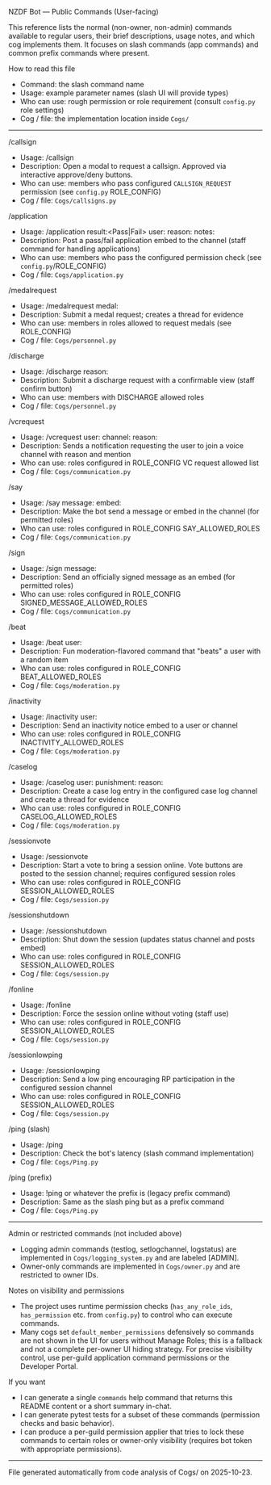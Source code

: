 NZDF Bot — Public Commands (User-facing)

This reference lists the normal (non-owner, non-admin) commands available to regular users, their brief descriptions, usage notes, and which cog implements them. It focuses on slash commands (app commands) and common prefix commands where present.

How to read this file
- Command: the slash command name
- Usage: example parameter names (slash UI will provide types)
- Who can use: rough permission or role requirement (consult `config.py` role settings)
- Cog / file: the implementation location inside `Cogs/`

---

/callsign
- Usage: /callsign
- Description: Open a modal to request a callsign. Approved via interactive approve/deny buttons.
- Who can use: members who pass configured `CALLSIGN_REQUEST` permission (see `config.py` ROLE_CONFIG)
- Cog / file: `Cogs/callsigns.py`

/application
- Usage: /application result:<Pass|Fail> user:<member> reason:<text> notes:<text>
- Description: Post a pass/fail application embed to the channel (staff command for handling applications)
- Who can use: members who pass the configured permission check (see `config.py`/ROLE_CONFIG)
- Cog / file: `Cogs/application.py`

/medalrequest
- Usage: /medalrequest medal:<choice>
- Description: Submit a medal request; creates a thread for evidence
- Who can use: members in roles allowed to request medals (see ROLE_CONFIG)
- Cog / file: `Cogs/personnel.py`

/discharge
- Usage: /discharge reason:<text>
- Description: Submit a discharge request with a confirmable view (staff confirm button)
- Who can use: members with DISCHARGE allowed roles
- Cog / file: `Cogs/personnel.py`

/vcrequest
- Usage: /vcrequest user:<member> channel:<voice> reason:<text>
- Description: Sends a notification requesting the user to join a voice channel with reason and mention
- Who can use: roles configured in ROLE_CONFIG VC request allowed list
- Cog / file: `Cogs/communication.py`

/say
- Usage: /say message:<text> embed:<bool>
- Description: Make the bot send a message or embed in the channel (for permitted roles)
- Who can use: roles configured in ROLE_CONFIG SAY_ALLOWED_ROLES
- Cog / file: `Cogs/communication.py`

/sign
- Usage: /sign message:<text>
- Description: Send an officially signed message as an embed (for permitted roles)
- Who can use: roles configured in ROLE_CONFIG SIGNED_MESSAGE_ALLOWED_ROLES
- Cog / file: `Cogs/communication.py`

/beat
- Usage: /beat user:<member>
- Description: Fun moderation-flavored command that "beats" a user with a random item
- Who can use: roles configured in ROLE_CONFIG BEAT_ALLOWED_ROLES
- Cog / file: `Cogs/moderation.py`

/inactivity
- Usage: /inactivity user:<member>
- Description: Send an inactivity notice embed to a user or channel
- Who can use: roles configured in ROLE_CONFIG INACTIVITY_ALLOWED_ROLES
- Cog / file: `Cogs/moderation.py`

/caselog
- Usage: /caselog user:<member> punishment:<text> reason:<text>
- Description: Create a case log entry in the configured case log channel and create a thread for evidence
- Who can use: roles configured in ROLE_CONFIG CASELOG_ALLOWED_ROLES
- Cog / file: `Cogs/moderation.py`

/sessionvote
- Usage: /sessionvote
- Description: Start a vote to bring a session online. Vote buttons are posted to the session channel; requires configured session roles
- Who can use: roles configured in ROLE_CONFIG SESSION_ALLOWED_ROLES
- Cog / file: `Cogs/session.py`

/sessionshutdown
- Usage: /sessionshutdown
- Description: Shut down the session (updates status channel and posts embed)
- Who can use: roles configured in ROLE_CONFIG SESSION_ALLOWED_ROLES
- Cog / file: `Cogs/session.py`

/fonline
- Usage: /fonline
- Description: Force the session online without voting (staff use)
- Who can use: roles configured in ROLE_CONFIG SESSION_ALLOWED_ROLES
- Cog / file: `Cogs/session.py`

/sessionlowping
- Usage: /sessionlowping
- Description: Send a low ping encouraging RP participation in the configured session channel
- Who can use: roles configured in ROLE_CONFIG SESSION_ALLOWED_ROLES
- Cog / file: `Cogs/session.py`

/ping (slash)
- Usage: /ping
- Description: Check the bot's latency (slash command implementation)
- Cog / file: `Cogs/Ping.py`

/ping (prefix)
- Usage: !ping or whatever the prefix is (legacy prefix command)
- Description: Same as the slash ping but as a prefix command
- Cog / file: `Cogs/Ping.py`

---

Admin or restricted commands (not included above)
- Logging admin commands (testlog, setlogchannel, logstatus) are implemented in `Cogs/logging_system.py` and are labeled [ADMIN].
- Owner-only commands are implemented in `Cogs/owner.py` and are restricted to owner IDs.

Notes on visibility and permissions
- The project uses runtime permission checks (`has_any_role_ids`, `has_permission` etc. from `config.py`) to control who can execute commands.
- Many cogs set `default_member_permissions` defensively so commands are not shown in the UI for users without Manage Roles; this is a fallback and not a complete per-owner UI hiding strategy. For precise visibility control, use per-guild application command permissions or the Developer Portal.

If you want
- I can generate a single `commands` help command that returns this README content or a short summary in-chat.
- I can generate pytest tests for a subset of these commands (permission checks and basic behavior).
- I can produce a per-guild permission applier that tries to lock these commands to certain roles or owner-only visibility (requires bot token with appropriate permissions).

---
File generated automatically from code analysis of Cogs/ on 2025-10-23.
